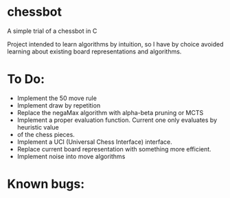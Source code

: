 # chessbot

A simple trial of a chessbot in C

Project intended to learn algorithms by intuition, so I have by choice avoided learning about existing board representations and algorithms.

# To Do:
- Implement the 50 move rule
- Implement draw by repetition
- Replace the negaMax algorithm with alpha-beta pruning or MCTS
- Implement a proper evaluation function. Current one only evaluates by heuristic value
- of the chess pieces.
- Implement a UCI (Universal Chess Interface) interface.
- Replace current board representation with something more efficient.
- Implement noise into move algorithms

# Known bugs:
